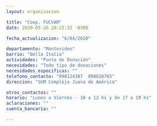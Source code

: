 ```yaml
---
layout: organizacion

title: "Coop. FUCVAM"
date: 2020-05-26 20:22:32 -0300

fecha_actualizacion: "6/04/2020"

departamento: "Montevideo"
barrio: "Bella Italia"
actividades: "Punto de Donación"
necesidades: "Todo tipo de donaciones"
necesidades_especificas: ""
telefono_contacto: "098124387  098638765"
direccion: "SUM Complejo Juana de América"

otros_contactos: ""
horario: "Lunes a Viernes - 10 a 12 hs y de 17 a 19 hs"
aclaraciones: ""
cuenta_bancaria: ""

---
```

